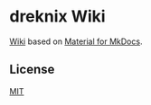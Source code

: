 # dreknix Wiki

[Wiki](https://dreknix.github.io/wiki/) based on [Material for MkDocs](
https://squidfunk.github.io/mkdocs-material/).

## License

[MIT](https://github.com/dreknix/wiki/blob/main/LICENSE)
